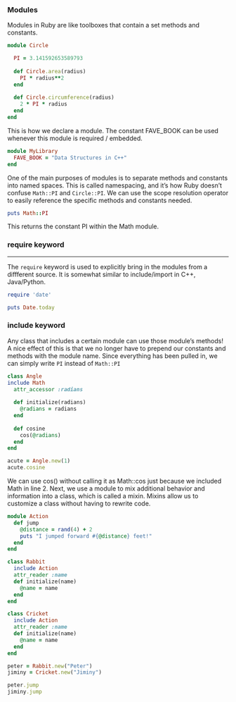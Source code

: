 ### Modules
Modules in Ruby are like toolboxes that contain a set methods and constants.
```ruby
module Circle

  PI = 3.141592653589793
  
  def Circle.area(radius)
    PI * radius**2
  end
  
  def Circle.circumference(radius)
    2 * PI * radius
  end
end
```
This is how we declare a module. The constant FAVE_BOOK can be used whenever this module is required / embedded.
```ruby
module MyLibrary
  FAVE_BOOK = "Data Structures in C++"
end
```
One of the main purposes of modules is to separate methods and constants into named spaces. 
This is called namespacing, and it’s how Ruby doesn’t confuse `Math::PI` and `Circle::PI`.
We can use the scope resolution operator to easily reference the specific methods and constants needed.
```ruby
puts Math::PI
```
This returns the constant PI within the Math module.
### require keyword
------------------------------------------------------------------------------------------------------------------------------------------
The `require` keyword is used to explicitly bring in the modules from a diffferent source. It is somewhat similar to include/import in C++, Java/Python.
```ruby
require 'date'

puts Date.today
```
### include keyword
Any class that includes a certain module can use those module’s methods!
A nice effect of this is that we no longer have to prepend our constants and methods with the module name. 
Since everything has been pulled in, we can simply write `PI` instead of `Math::PI`
```ruby
class Angle
include Math
  attr_accessor :radians
  
  def initialize(radians)
    @radians = radians
  end
  
  def cosine
    cos(@radians)
  end
end

acute = Angle.new(1)
acute.cosine
```
We can use cos() without calling it as Math::cos just because we included Math in line 2.
Next, we use a module to mix additional behavior and information into a class, which is called a mixin. 
Mixins allow us to customize a class without having to rewrite code.
```ruby
module Action
  def jump
    @distance = rand(4) + 2
    puts "I jumped forward #{@distance} feet!"
  end
end

class Rabbit
  include Action
  attr_reader :name
  def initialize(name)
    @name = name
  end
end

class Cricket
  include Action
  attr_reader :name
  def initialize(name)
    @name = name
  end
end

peter = Rabbit.new("Peter")
jiminy = Cricket.new("Jiminy")

peter.jump
jiminy.jump
```

